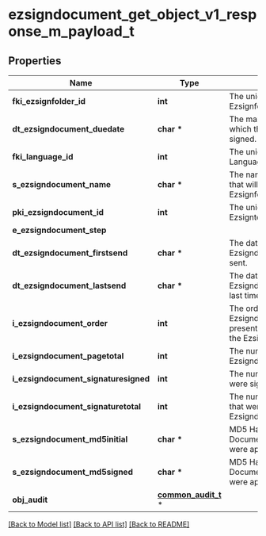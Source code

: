 # ezsigndocument_get_object_v1_response_m_payload_t

## Properties
Name | Type | Description | Notes
------------ | ------------- | ------------- | -------------
**fki_ezsignfolder_id** | **int** | The unique ID of the Ezsignfolder | 
**dt_ezsigndocument_duedate** | **char \*** | The maximum date and time at which the document can be signed. | 
**fki_language_id** | **int** | The unique ID of the Language.  Valid values:  |Value|Description| |-|-| |1|French| |2|English| | 
**s_ezsigndocument_name** | **char \*** | The name of the document that will be presented to Ezsignfoldersignerassociations | 
**pki_ezsigndocument_id** | **int** | The unique ID of the Ezsigntemplate | 
**e_ezsigndocument_step** |  |  | 
**dt_ezsigndocument_firstsend** | **char \*** | The date and time when the Ezsigndocument was first sent. | 
**dt_ezsigndocument_lastsend** | **char \*** | The date and time when the Ezsigndocument was sent the last time. | 
**i_ezsigndocument_order** | **int** | The order in which the Ezsigndocument will be presented to the signatory in the Ezsignfolder. | 
**i_ezsigndocument_pagetotal** | **int** | The number of pages in the Ezsigndocument. | 
**i_ezsigndocument_signaturesigned** | **int** | The number of signatures that were signed in the document. | 
**i_ezsigndocument_signaturetotal** | **int** | The number of total signatures that were requested in the Ezsigndocument. | 
**s_ezsigndocument_md5initial** | **char \*** | MD5 Hash of the initial PDF Document before signatures were applied to it. | 
**s_ezsigndocument_md5signed** | **char \*** | MD5 Hash of the final PDF Document after all signatures were applied to it. | 
**obj_audit** | [**common_audit_t**](common_audit.md) \* |  | 

[[Back to Model list]](../README.md#documentation-for-models) [[Back to API list]](../README.md#documentation-for-api-endpoints) [[Back to README]](../README.md)


